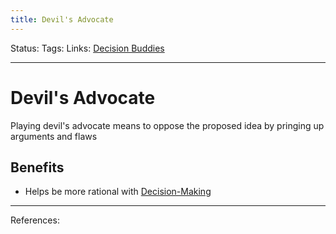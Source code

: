 ```yaml
---
title: Devil's Advocate
---
```

Status:
Tags:
Links: [Decision Buddies](out/decision-buddies.md)
___
# Devil's Advocate
Playing devil's advocate means to oppose the proposed idea by pringing up arguments and flaws
## Benefits 
- Helps be more rational with [Decision-Making](out/decision-making.md)
___
References: